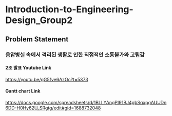 # Introduction-to-Engineering-Design_Group2

## **Problem Statement**
### 음압병실 속에서 격리된 생활로 인한 직접적인 소통불가와 고립감
#### 2조 발표 Youtube Link 
https://youtu.be/gG5fve6AzOc?t=5373
#### Gantt chart Link  
https://docs.google.com/spreadsheets/d/1BLLYAngPI91BJ4gbSqxpgAUUDn6DD-H0Hy62U_SRgtg/edit#gid=1688732048
